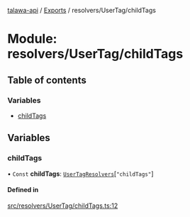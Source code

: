 [talawa-api](../README.md) / [Exports](../modules.md) / resolvers/UserTag/childTags

# Module: resolvers/UserTag/childTags

## Table of contents

### Variables

- [childTags](resolvers_UserTag_childTags.md#childtags)

## Variables

### childTags

• `Const` **childTags**: [`UserTagResolvers`](types_generatedGraphQLTypes.md#usertagresolvers)[``"childTags"``]

#### Defined in

[src/resolvers/UserTag/childTags.ts:12](https://github.com/PalisadoesFoundation/talawa-api/blob/4145524/src/resolvers/UserTag/childTags.ts#L12)
